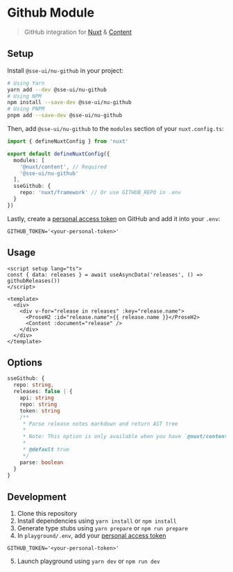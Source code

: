 # Github Module

> GitHub integration for [Nuxt](https://v3.nuxtjs.org) & [Content](https://content.nuxtjs.org)

## Setup

Install `@sse-ui/nu-github` in your project:

```bash
# Using Yarn
yarn add --dev @sse-ui/nu-github
# Using NPM
npm install --save-dev @sse-ui/nu-github
# Using PNPM
pnpm add --save-dev @sse-ui/nu-github
```

Then, add `@sse-ui/nu-github` to the `modules` section of your `nuxt.config.ts`:

```ts
import { defineNuxtConfig } from 'nuxt'

export default defineNuxtConfig({
  modules: [
    '@nuxt/content', // Required
    '@sse-ui/nu-github'
  ],
  sseGithub: {
    repo: 'nuxt/framework' // Or use GITHUB_REPO in .env
  }
})
```

Lastly, create a [personal access token](https://github.com/settings/tokens) on GitHub and add it into your `.env`:

```env
GITHUB_TOKEN='<your-personal-token>'
```

## Usage

```vue
<script setup lang="ts">
const { data: releases } = await useAsyncData('releases', () => githubReleases())
</script>

<template>
  <div>
    <div v-for="release in releases" :key="release.name">
      <ProseH2 :id="release.name">{{ release.name }}</ProseH2>
      <Content :document="release" />
    </div>
  </div>
</template>
```

## Options

```ts
sseGithub: {
  repo: string,
  releases: false | {
    api: string
    repo: string
    token: string
    /**
     * Parse release notes markdown and return AST tree
     *
     * Note: This option is only available when you have `@nuxt/content` installed in your project.
     *
     * @default true
     */
    parse: boolean
  }
}
```

## Development

1. Clone this repository
2. Install dependencies using `yarn install` or `npm install`
3. Generate type stubs using `yarn prepare` or `npm run prepare`
4. In `playground/.env`, add your [personal access token](https://github.com/settings/tokens)
  ```env
  GITHUB_TOKEN='<your-personal-token>'
  ```
5. Launch playground using `yarn dev` or `npm run dev`